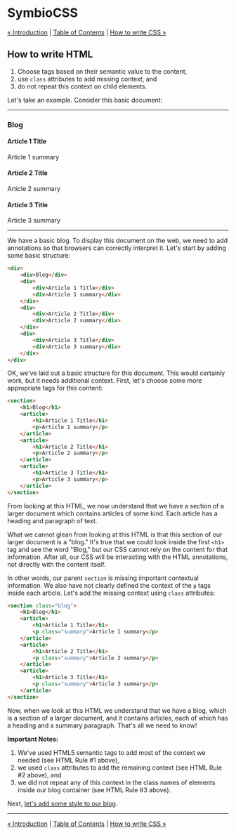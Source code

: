 # SymbioCSS

[&laquo; Introduction](00_introduction.md) | [Table of Contents](https://github.com/gbdrummer/symbiocss) | [How to write CSS &raquo;](02_css.md)

## How to write HTML

1. Choose tags based on their semantic value to the content,
2. use `class` attributes to add missing context, and
3. do not repeat this context on child elements.

Let's take an example. Consider this basic document:

---
### Blog

#### Article 1 Title
Article 1 summary

#### Article 2 Title
Article 2 summary

#### Article 3 Title
Article 3 summary

---

We have a basic blog. To display this document on the web, we need to add annotations so that browsers can correctly interpret it. Let's start by adding some basic structure:

```HTML
<div>
	<div>Blog</div>
	<div>
		<div>Article 1 Title</div>
		<div>Article 1 summary</div>
	</div>
	<div>
		<div>Article 2 Title</div>
		<div>Article 2 summary</div>
	</div>
	<div>
		<div>Article 3 Title</div>
		<div>Article 3 summary</div>
    </div>
</div>
```

OK, we've laid out a basic structure for this document. This would certainly work, but it needs additional context. First, let's choose some more appropriate tags for this content:

```HTML
<section>
	<h1>Blog</h1>
	<article>
		<h1>Article 1 Title</h1>
		<p>Article 1 summary</p>
	</article>
	<article>
		<h1>Article 2 Title</h1>
		<p>Article 2 summary</p>
	</article>
	<article>
		<h1>Article 3 Title</h1>
		<p>Article 3 summary</p>
	</article>
</section>
```

From looking at this HTML, we now understand that we have a section of a larger document which contains articles of some kind. Each article has a heading and paragraph of text.

What we cannot glean from looking at this HTML is that this section of our larger document is a "blog." It's true that we could look inside the first `<h1>` tag and see the word "Blog," but our CSS cannot rely on the content for that information. After all, our CSS will be interacting with the HTML annotations, not directly with the content itself.

In other words, our parent `section` is missing important contextual information. We also have not clearly defined the context of the `p` tags inside each article. Let's add the missing context using `class` attributes:

```HTML
<section class="blog">
	<h1>Blog</h1>
	<article>
		<h1>Article 1 Title</h1>
		<p class="summary">Article 1 summary</p>
	</article>
	<article>
		<h1>Article 2 Title</h1>
		<p class="summary">Article 2 summary</p>
	</article>
	<article>
		<h1>Article 3 Title</h1>
		<p class="summary">Article 3 summary</p>
	</article>
</section>
```

Now, when we look at this HTML we understand that we have a blog, which is a section of a larger document, and it contains articles, each of which has a heading and a summary paragraph. That's all we need to know!

**Important Notes:**

1. We've used HTML5 semantic tags to add most of the context we needed (see HTML Rule #1 above),
2. we used `class` attributes to add the remaining context (see HTML Rule #2 above), and
3. we did not repeat any of this context in the class names of elements inside our blog container (see HTML Rule #3 above).

Next, [let's add some style to our blog](02_css.md).

---
[&laquo; Introduction](00_introduction.md) | [Table of Contents](https://github.com/gbdrummer/symbiocss) | [How to write CSS &raquo;](02_css.md)
